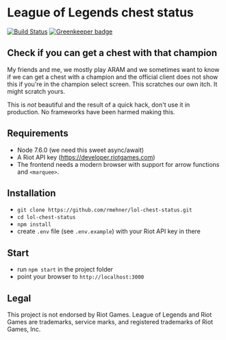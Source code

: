 # League of Legends chest status

[![Build Status](https://travis-ci.org/rmehner/lol-chest-status.svg?branch=master)](https://travis-ci.org/rmehner/lol-chest-status)
[![Greenkeeper badge](https://badges.greenkeeper.io/rmehner/lol-chest-status.svg)](https://greenkeeper.io/)

## Check if you can get a chest with that champion

My friends and me, we mostly play ARAM and we sometimes want to know if we can
get a chest with a champion and the official client does not show this if you're
in the champion select screen. This scratches our own itch. It might scratch yours.

This is *not* beautiful and the result of a quick hack, don't use it in production.
No frameworks have been harmed making this.

## Requirements

* Node 7.6.0 (we need this sweet async/await)
* A Riot API key (https://developer.riotgames.com)
* The frontend needs a modern browser with support for arrow functions and
`<marquee>`.

## Installation

* `git clone https://github.com/rmehner/lol-chest-status.git`
* `cd lol-chest-status`
* `npm install`
* create `.env` file (see `.env.example`) with your Riot API key in there

## Start

* run `npm start` in the project folder
* point your browser to `http://localhost:3000`

## Legal

This project is not endorsed by Riot Games. League of Legends and Riot Games are trademarks, service marks, and registered trademarks of Riot Games, Inc.
